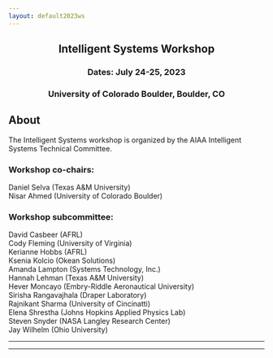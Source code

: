 ```yaml
---
layout: default2023ws
---
```


<h2 align="center">Intelligent Systems Workshop</h2>
<h3 align="center">Dates: July 24-25, 2023</h3>
<h3 align="center">University of Colorado Boulder, Boulder, CO</h3>

## About
The Intelligent Systems workshop is organized by the AIAA Intelligent Systems Technical Committee.

### Workshop co-chairs:
Daniel Selva (Texas A&M University)  
Nisar Ahmed (University of Colorado Boulder)  

### Workshop subcommittee:
David Casbeer (AFRL)  
Cody Fleming (University of Virginia)  
Kerianne Hobbs (AFRL)  
Ksenia Kolcio (Okean Solutions)  
Amanda Lampton (Systems Technology, Inc.)  
Hannah Lehman (Texas A&M University)  
Hever Moncayo (Embry-Riddle Aeronautical University)  
Sirisha Rangavajhala (Draper Laboratory)  
Rajnikant Sharma (University of Cincinatti)  
Elena Shrestha (Johns Hopkins Applied Physics Lab)  
Steven Snyder (NASA Langley Research Center)  
Jay Wilhelm (Ohio University)  

* * *
* * *

<!-- --end-of-page-- -->
